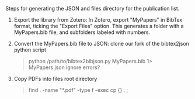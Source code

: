 

Steps for generating the JSON and files directory for the publication list. 


1. Export the library from Zotero:
    In Zotero, export "MyPapers" in BibTex format, ticking the "Export Files" option. 
    This generates a folder with a MyPapers.bib file, and subfolders labeled with numbers.

2. Convert the MyPapers.bib file to JSON:
    clone our fork of the bibtex2json python script
    > python /path/to/bibtex2bibjson.py MyPapers.bib 1> MyPapers.json
    ignore errors?

3. Copy PDFs into files root directory
   > find . -name "*.pdf" -type f -exec cp {} . \;
